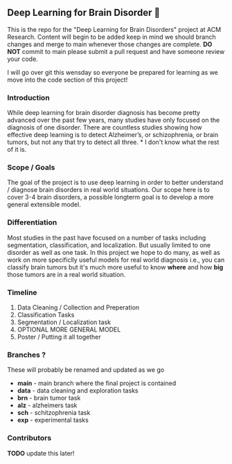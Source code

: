 ## Deep Learning for Brain Disorder 🧠


This is the repo for the "Deep Learning for Brain Disorders" project at ACM Research. Content will begin to be added keep in mind we should branch changes and merge to main whenever those changes are complete. **DO NOT** commit to main please submit a pull request and have someone review your code.


I will go over git this wensday so everyone be prepared for learning as we move into the code section of this project!

### Introduction

While deep learning for brain disorder diagnosis has become pretty advanced over the past few years, many studies have only focused on the diagnosis of one disorder. There are countless studies showing how effective deep learning is to detect Alzheimer’s, or schizophrenia, or brain tumors, but not any that try to detect all three. * I don't know what the rest of it is.

### Scope / Goals

The goal of the project is to use deep learning in order to better understand / diagnose brain disorders in real world situations. Our scope here is to cover 3-4 brain disorders, a possible longterm goal is to develop a more general extensible model.

### Differentiation

Most studies in the past have focused on a number of tasks including segmentation, classification, and localization. But usually limited to one disorder as well as one task. In this project we hope to do many, as well as work on more specificlly useful models for real world diagnosis i.e., you can classify brain tumors but it's much more useful to know **where** and how **big** those tumors are in a real world situation.

### Timeline

[comment]: <> (TODO add dates!)

1. Data Cleaning / Collection and Preperation
2. Classification Tasks
3. Segmentation / Localization task
4. OPTIONAL MORE GENERAL MODEL
5. Poster / Putting it all together

### Branches ?

These will probably be renamed and updated as we go

- **main** - main branch where the final project is contained
- **data** - data cleaning and exploration tasks
- **brn** - brain tumor task
- **alz** - alzheimers task
- **sch** - schitzophrenia task
- **exp** - experimental tasks

### Contributors

**TODO** update this later!
